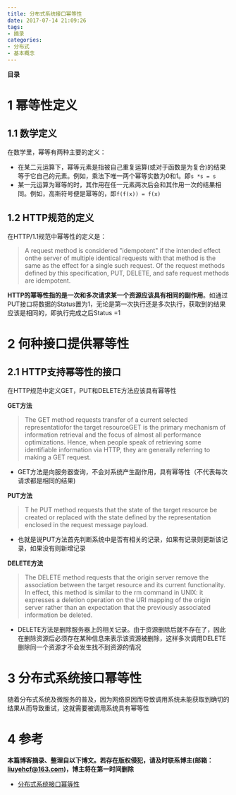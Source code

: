 ```yaml
---
title: 分布式系统接口幂等性
date: 2017-07-14 21:09:26
tags: 
- 摘录
categories: 
- 分布式
- 基本概念
---
```


__目录__

<!-- toc -->
<!--more-->

# 1 幂等性定义

## 1.1 数学定义

在数学里，幂等有两种主要的定义：

* 在某二元运算下，幂等元素是指被自己重复运算(或对于函数是为复合)的结果等于它自己的元素。例如，乘法下唯一两个幂等实数为0和1。即`s *s = s`
* 某一元运算为幂等的时，其作用在任一元素两次后会和其作用一次的结果相同。例如，高斯符号便是幂等的，即`f(f(x)) = f(x)`

## 1.2 HTTP规范的定义

在HTTP/1.1规范中幂等性的定义是：

> A request method is considered "idempotent" if the intended effect onthe server of multiple identical requests with that method is the same as the effect for a single such request. Of the request methods defined by this specification, PUT, DELETE, and safe request methods are idempotent.

__HTTP的幂等性指的是一次和多次请求某一个资源应该具有相同的副作用__。如通过PUT接口将数据的Status置为1，无论是第一次执行还是多次执行，获取到的结果应该是相同的，即执行完成之后Status =1

# 2 何种接口提供幂等性

## 2.1 HTTP支持幂等性的接口

在HTTP规范中定义GET，PUT和DELETE方法应该具有幂等性

__GET方法__

> The GET method requests transfer of a current selected representatiofor the target resourceGET is the primary mechanism of information retrieval and the focus of almost all performance optimizations. Hence, when people speak of retrieving some identifiable information via HTTP, they are generally referring to making a GET request.

* GET方法是向服务器查询，不会对系统产生副作用，具有幂等性（不代表每次请求都是相同的结果)

__PUT方法__

> T he PUT method requests that the state of the target resource be created or replaced with the state defined by the representation enclosed in the request message payload.

* 也就是说PUT方法首先判断系统中是否有相关的记录，如果有记录则更新该记录，如果没有则新增记录

__DELETE方法__

> The DELETE method requests that the origin server remove the association between the target resource and its current functionality. In effect, this method is similar to the rm command in UNIX: it expresses a deletion operation on the URI mapping of the origin server rather than an expectation that the previously associated information be deleted.

* DELETE方法是删除服务器上的相关记录。由于资源删除后就不存在了，因此在删除资源后必须存在某种信息来表示该资源被删除，这样多次调用DELETE删除同一个资源才不会发生找不到资源的情况

# 3 分布式系统接口幂等性

随着分布式系统及微服务的普及，因为网络原因而导致调用系统未能获取到确切的结果从而导致重试，这就需要被调用系统具有幂等性

# 4 参考

__本篇博客摘录、整理自以下博文。若存在版权侵犯，请及时联系博主(邮箱：liuyehcf@163.com)，博主将在第一时间删除__

* [分布式系统接口幂等性](http://blog.brucefeng.info/post/api-idempotent)

